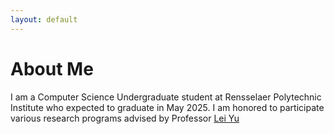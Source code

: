 ```yaml
---
layout: default
---
```


# About Me
I am a Computer Science Undergraduate student at Rensselaer Polytechnic Institute who expected to graduate in May 2025. I am honored to participate various research programs advised by Professor [Lei Yu]()